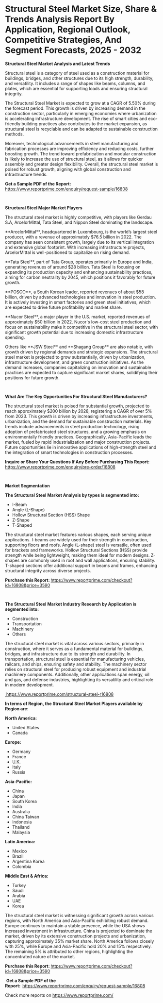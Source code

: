 <p><h1>Structural Steel Market Size, Share & Trends Analysis Report By Application, Regional Outlook, Competitive Strategies, And Segment Forecasts, 2025 - 2032</h1></p><p><strong>Structural Steel Market Analysis and Latest Trends</strong></p>
<p><p>Structural steel is a category of steel used as a construction material for buildings, bridges, and other structures due to its high strength, durability, and versatility. It includes a range of shapes like beams, columns, and plates, which are essential for supporting loads and ensuring structural integrity.</p><p>The Structural Steel Market is expected to grow at a CAGR of 5.50% during the forecast period. This growth is driven by increasing demand in the construction sector, particularly in emerging economies where urbanization is accelerating infrastructure development. The rise of smart cities and eco-friendly building practices also contributes to the market expansion, as structural steel is recyclable and can be adapted to sustainable construction methods. </p><p>Moreover, technological advancements in steel manufacturing and fabrication processes are improving efficiency and reducing costs, further boosting growth. The trend toward prefabrication and modular construction is likely to increase the use of structural steel, as it allows for quicker assembly and greater design flexibility. Overall, the structural steel market is poised for robust growth, aligning with global construction and infrastructure trends.</p></p>
<p><strong>Get a Sample PDF of the Report:&nbsp;</strong> <a href="https://www.reportprime.com/enquiry/request-sample/16808?utm_campaign=2530&utm_medium=2&utm_source=Github&utm_content=ia&utm_term=18032025&utm_id=structural-steel">https://www.reportprime.com/enquiry/request-sample/16808</a></p>
<p>&nbsp;</p>
<p><strong>Structural Steel Major Market Players</strong></p>
<p><p>The structural steel market is highly competitive, with players like Gerdau S.A, ArcelorMittal, Tata Steel, and Nippon Steel dominating the landscape. </p><p>**ArcelorMittal**, headquartered in Luxembourg, is the world’s largest steel producer, with a revenue of approximately $76.5 billion in 2022. The company has seen consistent growth, largely due to its vertical integration and extensive global footprint. With increasing infrastructure projects, ArcelorMittal is well-positioned to capitalize on rising demand.</p><p>**Tata Steel**, part of Tata Group, operates primarily in Europe and India, generating revenues of around $28 billion. Tata Steel is focusing on expanding its production capacity and enhancing sustainability practices, aiming for carbon neutrality by 2045, which positions it favorably for future growth.</p><p>**POSCO**, a South Korean leader, reported revenues of about $58 billion, driven by advanced technologies and innovation in steel production. It is actively investing in smart factories and green steel initiatives, which are expected to drive future profitability and market share.</p><p>**Nucor Steel**, a major player in the U.S. market, reported revenues of approximately $50 billion in 2022. Nucor's low-cost steel production and focus on sustainability make it competitive in the structural steel sector, with significant growth potential due to increasing domestic infrastructure spending.</p><p>Others like **JSW Steel** and **Shagang Group** are also notable, with growth driven by regional demands and strategic expansions. The structural steel market is projected to grow substantially, driven by urbanization, infrastructure development, and green construction initiatives. As the demand increases, companies capitalizing on innovation and sustainable practices are expected to capture significant market shares, solidifying their positions for future growth.</p></p>
<p>&nbsp;</p>
<p><strong>What Are The Key Opportunities For Structural Steel Manufacturers?</strong></p>
<p><p>The structural steel market is poised for substantial growth, projected to reach approximately $200 billion by 2028, registering a CAGR of over 5% from 2023. This growth is driven by increasing infrastructure investments, urbanization, and the demand for sustainable construction materials. Key trends include advancements in steel production technology, rising adoption of prefabricated steel structures, and a growing emphasis on environmentally friendly practices. Geographically, Asia-Pacific leads the market, fueled by rapid industrialization and major construction projects. Future opportunities lie in innovative applications of high-strength steel and the integration of smart technologies in construction processes.</p></p>
<p><strong>Inquire or Share Your Questions If Any Before Purchasing This Report:</strong> <a href="https://www.reportprime.com/enquiry/pre-order/16808?utm_campaign=2530&utm_medium=2&utm_source=Github&utm_content=ia&utm_term=18032025&utm_id=structural-steel">https://www.reportprime.com/enquiry/pre-order/16808</a></p>
<p>&nbsp;</p>
<p><strong>Market Segmentation</strong></p>
<p><strong>The Structural Steel Market Analysis by types is segmented into:</strong></p>
<p><ul><li>I-Beam</li><li>Angle (L-Shape)</li><li>Hollow Structural Section (HSS) Shape</li><li>Z-Shape</li><li>T-Shaped</li></ul></p>
<p><p>The structural steel market features various shapes, each serving unique applications. I-beams are widely used for their strength in construction, supporting floors and roofs. Angle (L-shape) steel is versatile, often used for brackets and frameworks. Hollow Structural Sections (HSS) provide strength while being lightweight, making them ideal for modern designs. Z-shapes are commonly used in roof and wall applications, ensuring stability. T-shaped sections offer additional support in beams and frames, enhancing structural integrity across diverse projects.</p></p>
<p><strong>Purchase this Report:&nbsp;</strong><a href="https://www.reportprime.com/checkout?id=16808&price=3590&utm_campaign=2530&utm_medium=2&utm_source=Github&utm_content=ia&utm_term=18032025&utm_id=structural-steel">https://www.reportprime.com/checkout?id=16808&price=3590</a></p>
<p>&nbsp;</p>
<p><strong>The Structural Steel Market Industry Research by Application is segmented into:</strong></p>
<p><ul><li>Construction</li><li>Transportation</li><li>Machinery</li><li>Others</li></ul></p>
<p><p>The structural steel market is vital across various sectors, primarily in construction, where it serves as a fundamental material for buildings, bridges, and infrastructure due to its strength and durability. In transportation, structural steel is essential for manufacturing vehicles, railcars, and ships, ensuring safety and stability. The machinery sector relies on structural steel for producing robust equipment and industrial machinery components. Additionally, other applications span energy, oil and gas, and defense industries, highlighting its versatility and critical role in modern development.</p></p>
<p><a href="https://www.reportprime.com/structural-steel-r16808?utm_campaign=2530&utm_medium=2&utm_source=Github&utm_content=ia&utm_term=18032025&utm_id=structural-steel">&nbsp;https://www.reportprime.com/structural-steel-r16808</a></p>
<p><strong>In terms of Region, the Structural Steel Market Players available by Region are:</strong></p>
<p>
    <p> <strong> North America: </strong>
        <ul>
            <li>United States</li>
            <li>Canada</li>
        </ul>
        </p> 
    <p> <strong> Europe: </strong>
        <ul>
            <li>Germany</li>
            <li>France</li>
            <li>U.K.</li>
            <li>Italy</li>
            <li>Russia</li>
        </ul>
        </p> 
    <p> <strong> Asia-Pacific: </strong>
        <ul>
            <li>China</li>
            <li>Japan</li>
            <li>South Korea</li>
            <li>India</li>
            <li>Australia</li>
            <li>China Taiwan</li>
            <li>Indonesia</li>
            <li>Thailand</li>
            <li>Malaysia</li>
        </ul>
        </p> 
    <p> <strong> Latin America: </strong>
        <ul>
            <li>Mexico</li>
            <li>Brazil</li>
            <li>Argentina Korea</li>
            <li>Colombia</li>
        </ul>
        </p> 
    <p> <strong> Middle East & Africa: </strong>
        <ul>
            <li>Turkey</li>
            <li>Saudi</li>
            <li>Arabia</li>
            <li>UAE</li>
            <li>Korea</li>
        </ul>
    </p>
    </p>
<p><p>The structural steel market is witnessing significant growth across various regions, with North America and Asia-Pacific exhibiting robust demand. Europe continues to maintain a stable presence, while the USA shows increased investment in infrastructure. China is projected to dominate the market, driven by its extensive construction projects and urbanization, capturing approximately 35% market share. North America follows closely with 25%, while Europe and Asia-Pacific hold 20% and 15% respectively. The remaining 5% is attributed to other regions, highlighting the concentrated nature of the market.</p></p>
<p><strong>Purchase this Report: </strong><a href="https://www.reportprime.com/checkout?id=16808&price=3590&utm_campaign=2530&utm_medium=2&utm_source=Github&utm_content=ia&utm_term=18032025&utm_id=structural-steel">https://www.reportprime.com/checkout?id=16808&price=3590</a></p>
<p>&nbsp;<strong>Get a Sample PDF of the Report:&nbsp;&nbsp;</strong><a href="https://www.reportprime.com/enquiry/request-sample/16808?utm_campaign=2530&utm_medium=2&utm_source=Github&utm_content=ia&utm_term=18032025&utm_id=structural-steel">https://www.reportprime.com/enquiry/request-sample/16808</a></p>
<p><strong></strong></p>
<p>Check more reports on <a href="https://www.reportprime.com/?utm_campaign=2530&utm_medium=2&utm_source=Github&utm_content=ia&utm_term=18032025&utm_id=structural-steel">https://www.reportprime.com/</a></p>